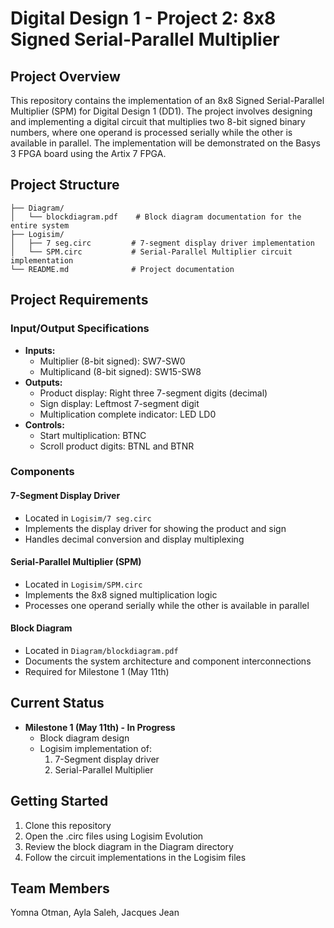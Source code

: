 # Digital Design 1 - Project 2: 8x8 Signed Serial-Parallel Multiplier

## Project Overview
This repository contains the implementation of an 8x8 Signed Serial-Parallel Multiplier (SPM) for Digital Design 1 (DD1). The project involves designing and implementing a digital circuit that multiplies two 8-bit signed binary numbers, where one operand is processed serially while the other is available in parallel. The implementation will be demonstrated on the Basys 3 FPGA board using the Artix 7 FPGA.

## Project Structure
```
├── Diagram/
│   └── blockdiagram.pdf    # Block diagram documentation for the entire system
├── Logisim/
│   ├── 7 seg.circ         # 7-segment display driver implementation
│   └── SPM.circ           # Serial-Parallel Multiplier circuit implementation
└── README.md              # Project documentation
```

## Project Requirements

### Input/Output Specifications
- **Inputs:**
  - Multiplier (8-bit signed): SW7-SW0
  - Multiplicand (8-bit signed): SW15-SW8
- **Outputs:**
  - Product display: Right three 7-segment digits (decimal)
  - Sign display: Leftmost 7-segment digit
  - Multiplication complete indicator: LED LD0
- **Controls:**
  - Start multiplication: BTNC
  - Scroll product digits: BTNL and BTNR

### Components

#### 7-Segment Display Driver
- Located in `Logisim/7 seg.circ`
- Implements the display driver for showing the product and sign
- Handles decimal conversion and display multiplexing

#### Serial-Parallel Multiplier (SPM)
- Located in `Logisim/SPM.circ`
- Implements the 8x8 signed multiplication logic
- Processes one operand serially while the other is available in parallel

#### Block Diagram
- Located in `Diagram/blockdiagram.pdf`
- Documents the system architecture and component interconnections
- Required for Milestone 1 (May 11th)

## Current Status
- **Milestone 1 (May 11th) - In Progress**
  - Block diagram design
  - Logisim implementation of:
    1. 7-Segment display driver
    2. Serial-Parallel Multiplier

## Getting Started
1. Clone this repository
2. Open the .circ files using Logisim Evolution
3. Review the block diagram in the Diagram directory
4. Follow the circuit implementations in the Logisim files

## Team Members
Yomna Otman, Ayla Saleh, Jacques Jean